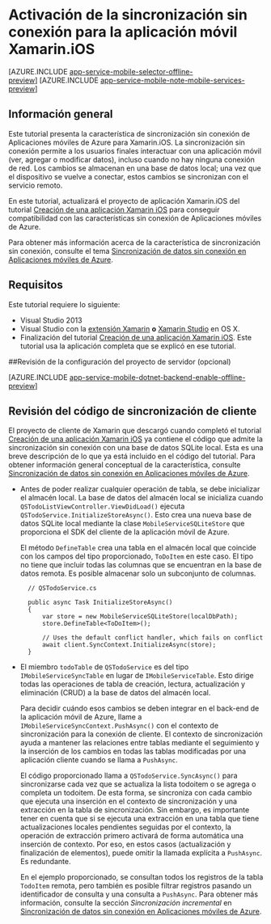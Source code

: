 <properties
    pageTitle="Activación de la sincronización sin conexión para la aplicación móvil de Azure (Xamarin iOS)"
    description="Obtenga información acerca de cómo usar la aplicación móvil de Servicios de aplicaciones para almacenar en caché y sincronizar datos sin conexión en su aplicación Xamarin iOS."
    documentationCenter="xamarin"
    authors="wesmc7777"
    manager="dwrede"
    editor=""
    services="app-service\mobile"/>

<tags
    ms.service="app-service-mobile"
    ms.workload="mobile"
    ms.tgt_pltfrm="mobile-xamarin-ios"
    ms.devlang="dotnet"
    ms.topic="article"
	ms.date="08/11/2015"
    ms.author="wesmc"/>

# Activación de la sincronización sin conexión para la aplicación móvil Xamarin.iOS

[AZURE.INCLUDE [app-service-mobile-selector-offline-preview](../../includes/app-service-mobile-selector-offline-preview.md)]&nbsp;[AZURE.INCLUDE [app-service-mobile-note-mobile-services-preview](../../includes/app-service-mobile-note-mobile-services-preview.md)]

## Información general

Este tutorial presenta la característica de sincronización sin conexión de Aplicaciones móviles de Azure para Xamarin.iOS. La sincronización sin conexión permite a los usuarios finales interactuar con una aplicación móvil (ver, agregar o modificar datos), incluso cuando no hay ninguna conexión de red. Los cambios se almacenan en una base de datos local; una vez que el dispositivo se vuelve a conectar, estos cambios se sincronizan con el servicio remoto.

En este tutorial, actualizará el proyecto de aplicación Xamarin.iOS del tutorial [Creación de una aplicación Xamarin iOS] para conseguir compatibilidad con las características sin conexión de Aplicaciones móviles de Azure.

Para obtener más información acerca de la característica de sincronización sin conexión, consulte el tema [Sincronización de datos sin conexión en Aplicaciones móviles de Azure].

## Requisitos

Este tutorial requiere lo siguiente:

* Visual Studio 2013
* Visual Studio con la [extensión Xamarin] **o** [ Xamarin Studio] en OS X.
* Finalización del tutorial [Creación de una aplicación Xamarin iOS]. Este tutorial usa la aplicación completa que se explicó en ese tutorial.

##<a name="review"></a>Revisión de la configuración del proyecto de servidor (opcional)

[AZURE.INCLUDE [app-service-mobile-dotnet-backend-enable-offline-preview](../../includes/app-service-mobile-dotnet-backend-enable-offline-preview.md)]

## Revisión del código de sincronización de cliente

El proyecto de cliente de Xamarin que descargó cuando completó el tutorial [Creación de una aplicación Xamarin iOS] ya contiene el código que admite la sincronización sin conexión con una base de datos SQLite local. Esta es una breve descripción de lo que ya está incluido en el código del tutorial. Para obtener información general conceptual de la característica, consulte [Sincronización de datos sin conexión en Aplicaciones móviles de Azure].

* Antes de poder realizar cualquier operación de tabla, se debe inicializar el almacén local. La base de datos del almacén local se inicializa cuando `QSTodoListViewController.ViewDidLoad()` ejecuta `QSTodoService.InitializeStoreAsync()`. Esto crea una nueva base de datos SQLite local mediante la clase `MobileServiceSQLiteStore` que proporciona el SDK del cliente de la aplicación móvil de Azure. 

	El método `DefineTable` crea una tabla en el almacén local que coincide con los campos del tipo proporcionado, `ToDoItem` en este caso. El tipo no tiene que incluir todas las columnas que se encuentran en la base de datos remota. Es posible almacenar solo un subconjunto de columnas.

		// QSTodoService.cs

        public async Task InitializeStoreAsync()
        {
            var store = new MobileServiceSQLiteStore(localDbPath);
            store.DefineTable<ToDoItem>();

            // Uses the default conflict handler, which fails on conflict
            await client.SyncContext.InitializeAsync(store);
        }


* El miembro `todoTable` de `QSTodoService` es del tipo `IMobileServiceSyncTable` en lugar de `IMobileServiceTable`. Esto dirige todas las operaciones de tabla de creación, lectura, actualización y eliminación (CRUD) a la base de datos del almacén local.
 
	Para decidir cuándo esos cambios se deben integrar en el back-end de la aplicación móvil de Azure, llame a `IMobileServiceSyncContext.PushAsync()` con el contexto de sincronización para la conexión de cliente. El contexto de sincronización ayuda a mantener las relaciones entre tablas mediante el seguimiento y la inserción de los cambios en todas las tablas modificadas por una aplicación cliente cuando se llama a `PushAsync`.

	El código proporcionado llama a `QSTodoService.SyncAsync()` para sincronizarse cada vez que se actualiza la lista todoitem o se agrega o completa un todoitem. De esta forma, se sincroniza con cada cambio que ejecuta una inserción en el contexto de sincronización y una extracción en la tabla de sincronización. Sin embargo, es importante tener en cuenta que si se ejecuta una extracción en una tabla que tiene actualizaciones locales pendientes seguidas por el contexto, la operación de extracción primero activará de forma automática una inserción de contexto. Por eso, en estos casos (actualización y finalización de elementos), puede omitir la llamada explícita a `PushAsync`. Es redundante.

    En el ejemplo proporcionado, se consultan todos los registros de la tabla `TodoItem` remota, pero también es posible filtrar registros pasando un identificador de consulta y una consulta a `PushAsync`. Para obtener más información, consulte la sección *Sincronización incremental* en [Sincronización de datos sin conexión en Aplicaciones móviles de Azure].

	<!-- Need updated conflict handling info : `InitializeAsync` uses the default conflict handler, which fails whenever there is a conflict. To provide a custom conflict handler, see the tutorial [Handling conflicts with offline support for Mobile Services].
-->	// QSTodoService.cs

        public async Task SyncAsync()
        {
            try
            {
                await client.SyncContext.PushAsync();
                await todoTable.PullAsync("allTodoItems", todoTable.CreateQuery()); // query ID is used for incremental sync
            }

            catch (MobileServiceInvalidOperationException e)
            {
                Console.Error.WriteLine(@"Sync Failed: {0}", e.Message);
            }
        }


## Ejecución de la aplicación cliente

Ejecute la aplicación cliente al menos una vez para rellenar la base de datos del almacén local. En la siguiente sección, simulará un escenario sin conexión y modificará los datos del almacén local mientras la aplicación está sin conexión.


## Actualización del comportamiento de sincronización de la aplicación cliente

En esta sección, modificará el proyecto de cliente para simular un escenario sin conexión usando una dirección URL de aplicación no válida para el back-end. Al agregar o cambiar elementos de datos, estos cambios se conservan en el almacén local, pero no se sincronizan con el almacén de datos de back-end hasta que se restablezca la conexión.

1. En la parte superior de `QSTodoService.cs`, cambie la inicialización de `applicationURL` y `gatewayURL` para que apunte a direcciones URL no válidas:

        const string applicationURL = @"https://your-service.azurewebsites.xxx/"; 
        const string gatewayURL = @"https://your-gateway.azurewebsites.xxx";


2. Agregue `catch` adicional para la clase `Exception` en `QSTodoService.SyncAsync`, que escribirá el mensaje de excepción en la consola.

        public async Task SyncAsync()
        {
            try
            {
                await client.SyncContext.PushAsync();
                await todoTable.PullAsync("allTodoItems", todoTable.CreateQuery()); // query ID is used for incremental sync
            }
            catch (MobileServiceInvalidOperationException e)
            {
                Console.Error.WriteLine(@"Sync Failed: {0}", e.Message);
            }
            catch (Exception ex)
            {
                Console.Error.WriteLine(@"Exception: {0}", ex.Message);
            }
        }

3. Compile y ejecute la aplicación cliente. Agregue algunas tareas pendientes y observe la excepción registrada en la consola para cada intento de sincronización con el back-end de la aplicación móvil. Estos nuevos elementos solo existirán en el almacén local hasta que se puedan insertar en el back-end móvil. La aplicación cliente se comporta como si estuviera conectada al back-end y admite todas las operaciones de creación, lectura, actualización y eliminación (CRUD).

4. Cierre la aplicación y reiníciela para comprobar que los nuevos elementos que creó se mantienen en el almacén local.

5. (Opcional) Use Visual Studio para ver la tabla de base de datos SQL de Azure y observar que los datos de la base de datos de back-end no han cambiado.

   En Visual Studio, abra el **Explorador de servidores**. Vaya a la base de datos en **Azure**->**Bases de datos SQL**. Haga clic con el botón derecho en la base de datos y seleccione **Abrir en el Explorador de objetos de SQL Server**. Ahora puede buscar la tabla de base de datos SQL y su contenido.

6. (Opcional) Use una herramienta REST como Fiddler o Postman para consultar el back-end móvil mediante una consulta GET con la forma `https://your-mobile-app-backend-name.azurewebsites.net/tables/TodoItem`. 

## Actualización de la aplicación cliente para volver a conectar el back-end móvil

En esta sección se volverá a conectar la aplicación al back-end móvil, que simula que la aplicación vuelve a un estado en línea. Al realizar el gesto de la actualización, los datos se sincronizarán con el back-end móvil.

1. Abra `QSTodoService.cs`. Corrija `applicationURL` y `gatewayURL` para que apunten a las direcciones URL correctas.

2. Vuelva a compilar la aplicación cliente y ejecútela. La aplicación intenta sincronizarse con el back-end de la aplicación móvil de Azure después de iniciarse. Compruebe que no hay excepciones registradas en la consola de depuración.

3. (Opcional) Vea los datos actualizados mediante el Explorador de objetos de SQL Server o una herramienta REST como Fiddler. Observe que los datos se han sincronizado entre la base de datos del back-end de la aplicación móvil de Azure y el almacén local.

    Observe que los datos se han sincronizado entre la base de datos y el almacén local, y contienen los elementos que agregó mientras la aplicación estaba desconectada.

## Recursos adicionales

* [Sincronización de datos sin conexión en Aplicaciones móviles de Azure]

* [Descripción de la nube: Sincronización sin conexión en Servicios móviles de Azure] (nota: el vídeo trata sobre Servicios móviles, pero la sincronización sin conexión funciona de forma similar en Aplicaciones móviles de Azure)

<!-- ##Summary

[AZURE.INCLUDE [mobile-services-offline-summary-csharp](../../includes/mobile-services-offline-summary-csharp.md)]

## Next steps

* [Handling conflicts with offline support for Mobile Services]

* [How to use the Xamarin Component client for Azure Mobile Services]
 -->

<!-- Images -->

<!-- URLs. -->
[Creación de una aplicación Xamarin iOS]: ../app-service-mobile-dotnet-backend-xamarin-ios-get-started-preview.md
[Sincronización de datos sin conexión en Aplicaciones móviles de Azure]: ../app-service-mobile-offline-data-sync-preview.md

[How to use the Xamarin Component client for Azure Mobile Services]: ../partner-xamarin-mobile-services-how-to-use-client-library.md

[ Xamarin Studio]: http://xamarin.com/download
[extensión Xamarin]: http://xamarin.com/visual-studio
 
[Descripción de la nube: Sincronización sin conexión en Servicios móviles de Azure]: http://channel9.msdn.com/Shows/Cloud+Cover/Episode-155-Offline-Storage-with-Donna-Malayeri

<!---HONumber=August15_HO8-->